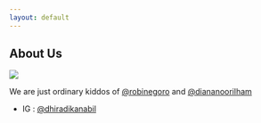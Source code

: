 ```yaml
---
layout: default
---
```


## About Us

<img class="profile-picture" src="{{site.baseurl}}/{{site.profile-picture}}">

We are just ordinary kiddos of [@robinegoro](https://instagram.com/robinegoro) and [@diananoorilham](https://instagram.com/diananoorilham)

* IG : [@dhiradikanabil](https://instagram.com/dhiradikanabil)
